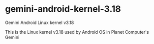 # gemini-android-kernel-3.18
Gemini Android Linux kernel v3.18

This is the Linux kernel v3.18 used by Android OS in Planet Computer's Gemini 
